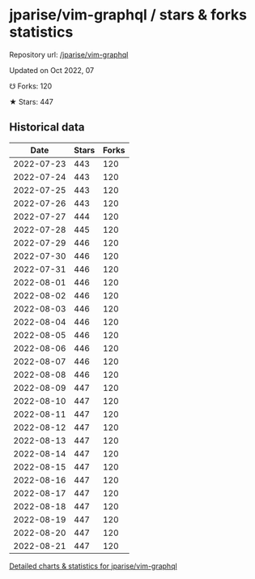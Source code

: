 # jparise/vim-graphql / stars & forks statistics

Repository url: [/jparise/vim-graphql](https://github.com/jparise/vim-graphql)

Updated on Oct 2022, 07

☋ Forks: 120

★ Stars: 447

## Historical data
| Date | Stars | Forks |
|------|-------|-------|
| 2022-07-23 | 443 | 120 | 
| 2022-07-24 | 443 | 120 | 
| 2022-07-25 | 443 | 120 | 
| 2022-07-26 | 443 | 120 | 
| 2022-07-27 | 444 | 120 | 
| 2022-07-28 | 445 | 120 | 
| 2022-07-29 | 446 | 120 | 
| 2022-07-30 | 446 | 120 | 
| 2022-07-31 | 446 | 120 | 
| 2022-08-01 | 446 | 120 | 
| 2022-08-02 | 446 | 120 | 
| 2022-08-03 | 446 | 120 | 
| 2022-08-04 | 446 | 120 | 
| 2022-08-05 | 446 | 120 | 
| 2022-08-06 | 446 | 120 | 
| 2022-08-07 | 446 | 120 | 
| 2022-08-08 | 446 | 120 | 
| 2022-08-09 | 447 | 120 | 
| 2022-08-10 | 447 | 120 | 
| 2022-08-11 | 447 | 120 | 
| 2022-08-12 | 447 | 120 | 
| 2022-08-13 | 447 | 120 | 
| 2022-08-14 | 447 | 120 | 
| 2022-08-15 | 447 | 120 | 
| 2022-08-16 | 447 | 120 | 
| 2022-08-17 | 447 | 120 | 
| 2022-08-18 | 447 | 120 | 
| 2022-08-19 | 447 | 120 | 
| 2022-08-20 | 447 | 120 | 
| 2022-08-21 | 447 | 120 | 


[Detailed charts & statistics for jparise/vim-graphql](https://reviewgithub.com/rep/jparise/vim-graphql)
